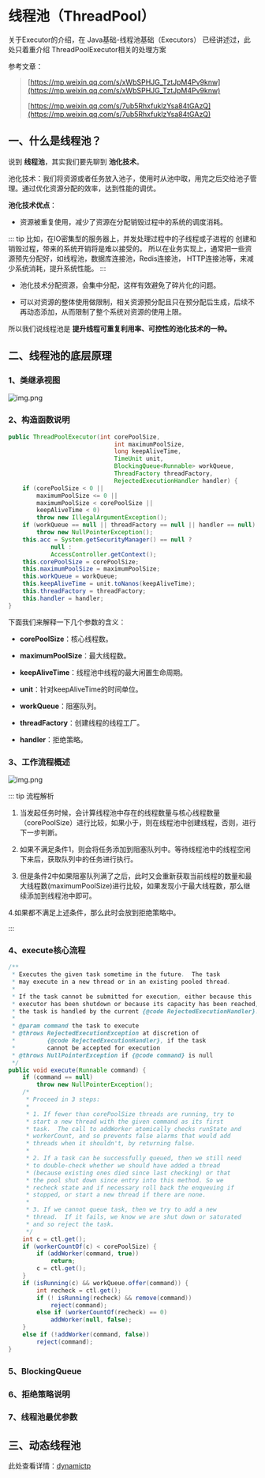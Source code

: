 # 线程池（ThreadPool）

关于Executor的介绍，在 <RouteLink to="/java/1_base#九、线程池基础-executors">Java基础-线程池基础（Executors）</RouteLink> 
已经讲述过，此处只着重介绍 ThreadPoolExecutor相关的处理方案

参考文章：
>[https://mp.weixin.qq.com/s/xWbSPHJG_TztJpM4Pv9knw](https://mp.weixin.qq.com/s/xWbSPHJG_TztJpM4Pv9knw)
> 
> [https://mp.weixin.qq.com/s/7ub5RhxfuklzYsa84tGAzQ](https://mp.weixin.qq.com/s/7ub5RhxfuklzYsa84tGAzQ)

## 一、什么是线程池？

说到 **线程池**，其实我们要先聊到 **池化技术**。

池化技术：我们将资源或者任务放入池子，使用时从池中取，用完之后交给池子管理。通过优化资源分配的效率，达到性能的调优。

**池化技术优点**：

- 资源被重复使用，减少了资源在分配销毁过程中的系统的调度消耗。

::: tip
比如，在IO密集型的服务器上，并发处理过程中的子线程或子进程的 创建和销毁过程，带来的系统开销将是难以接受的。
所以在业务实现上，通常把一些资源预先分配好，如线程池，数据库连接池，Redis连接池， HTTP连接池等，来减少系统消耗，提升系统性能。
:::

- 池化技术分配资源，会集中分配，这样有效避免了碎片化的问题。

- 可以对资源的整体使用做限制，相关资源预分配且只在预分配后生成，后续不再动态添加，从而限制了整个系统对资源的使用上限。

所以我们说线程池是 **提升线程可重复利用率、可控性的池化技术的一种。**

## 二、线程池的底层原理

### 1、类继承视图

![img.png](../assets/concurrency/ThreadPoolExecutor.png)

### 2、构造函数说明

```java
public ThreadPoolExecutor(int corePoolSize,
                              int maximumPoolSize,
                              long keepAliveTime,
                              TimeUnit unit,
                              BlockingQueue<Runnable> workQueue,
                              ThreadFactory threadFactory,
                              RejectedExecutionHandler handler) {
    if (corePoolSize < 0 ||
        maximumPoolSize <= 0 ||
        maximumPoolSize < corePoolSize ||
        keepAliveTime < 0)
        throw new IllegalArgumentException();
    if (workQueue == null || threadFactory == null || handler == null)
        throw new NullPointerException();
    this.acc = System.getSecurityManager() == null ?
            null :
            AccessController.getContext();
    this.corePoolSize = corePoolSize;
    this.maximumPoolSize = maximumPoolSize;
    this.workQueue = workQueue;
    this.keepAliveTime = unit.toNanos(keepAliveTime);
    this.threadFactory = threadFactory;
    this.handler = handler;
}
```

下面我们来解释一下几个参数的含义：

- **corePoolSize**：核心线程数。

- **maximumPoolSize**：最大线程数。

- **keepAliveTime**：线程池中线程的最大闲置生命周期。

- **unit**：针对keepAliveTime的时间单位。

- **workQueue**：阻塞队列。

- **threadFactory**：创建线程的线程工厂。

- **handler**：拒绝策略。

### 3、工作流程概述

![img.png](../assets/concurrency/work_process.png)

::: tip 流程解析

1. 当发起任务时候，会计算线程池中存在的线程数量与核心线程数量（corePoolSize）进行比较，如果小于，则在线程池中创建线程，否则，进行下一步判断。

2. 如果不满足条件1，则会将任务添加到阻塞队列中。等待线程池中的线程空闲下来后，获取队列中的任务进行执行。

3. 但是条件2中如果阻塞队列满了之后，此时又会重新获取当前线程的数量和最大线程数(maximumPoolSize)进行比较，如果发现小于最大线程数，那么继续添加到线程池中即可。

4.如果都不满足上述条件，那么此时会放到拒绝策略中。

:::

### 4、execute核心流程

```java
/**
 * Executes the given task sometime in the future.  The task
 * may execute in a new thread or in an existing pooled thread.
 *
 * If the task cannot be submitted for execution, either because this
 * executor has been shutdown or because its capacity has been reached,
 * the task is handled by the current {@code RejectedExecutionHandler}.
 *
 * @param command the task to execute
 * @throws RejectedExecutionException at discretion of
 *         {@code RejectedExecutionHandler}, if the task
 *         cannot be accepted for execution
 * @throws NullPointerException if {@code command} is null
 */
public void execute(Runnable command) {
    if (command == null)
        throw new NullPointerException();
    /*
     * Proceed in 3 steps:
     *
     * 1. If fewer than corePoolSize threads are running, try to
     * start a new thread with the given command as its first
     * task.  The call to addWorker atomically checks runState and
     * workerCount, and so prevents false alarms that would add
     * threads when it shouldn't, by returning false.
     *
     * 2. If a task can be successfully queued, then we still need
     * to double-check whether we should have added a thread
     * (because existing ones died since last checking) or that
     * the pool shut down since entry into this method. So we
     * recheck state and if necessary roll back the enqueuing if
     * stopped, or start a new thread if there are none.
     *
     * 3. If we cannot queue task, then we try to add a new
     * thread.  If it fails, we know we are shut down or saturated
     * and so reject the task.
     */
    int c = ctl.get();
    if (workerCountOf(c) < corePoolSize) {
        if (addWorker(command, true))
            return;
        c = ctl.get();
    }
    if (isRunning(c) && workQueue.offer(command)) {
        int recheck = ctl.get();
        if (! isRunning(recheck) && remove(command))
            reject(command);
        else if (workerCountOf(recheck) == 0)
            addWorker(null, false);
    }
    else if (!addWorker(command, false))
        reject(command);
}
```

### 5、BlockingQueue

### 6、拒绝策略说明

### 7、线程池最优参数


## 三、动态线程池

此处查看详情：[dynamictp](https://dynamictp.cn/)
